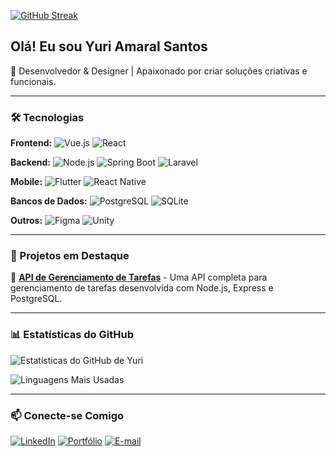 [![GitHub Streak](https://github-readme-streak-stats.herokuapp.com/?user=Yuri-amaralsantos&theme=dark)](https://git.io/streak-stats)


## Olá! Eu sou Yuri Amaral Santos

🚀 Desenvolvedor & Designer | Apaixonado por criar soluções criativas e funcionais.

---

### 🛠️ Tecnologias

**Frontend:** ![Vue.js](https://img.shields.io/badge/Vue.js-4FC08D?style=flat&logo=vue.js&logoColor=white) ![React](https://img.shields.io/badge/React-61DAFB?style=flat&logo=react&logoColor=white)

**Backend:** ![Node.js](https://img.shields.io/badge/Node.js-339933?style=flat&logo=node.js&logoColor=white) ![Spring Boot](https://img.shields.io/badge/Spring%20Boot-6DB33F?style=flat&logo=spring-boot&logoColor=white) ![Laravel](https://img.shields.io/badge/Laravel-FF2D20?style=flat&logo=laravel&logoColor=white)

**Mobile:** ![Flutter](https://img.shields.io/badge/Flutter-02569B?style=flat&logo=flutter&logoColor=white) ![React Native](https://img.shields.io/badge/React%20Native-61DAFB?style=flat&logo=react&logoColor=white)

**Bancos de Dados:** ![PostgreSQL](https://img.shields.io/badge/PostgreSQL-336791?style=flat&logo=postgresql&logoColor=white) ![SQLite](https://img.shields.io/badge/SQLite-003B57?style=flat&logo=sqlite&logoColor=white)

**Outros:** ![Figma](https://img.shields.io/badge/Figma-F24E1E?style=flat&logo=figma&logoColor=white) ![Unity](https://img.shields.io/badge/Unity-100000?style=flat&logo=unity&logoColor=white)

---

### 🌟 Projetos em Destaque



🔹 **[API de Gerenciamento de Tarefas](https://github.com/your-repo)** - Uma API completa para gerenciamento de tarefas desenvolvida com Node.js, Express e PostgreSQL.


---

### 📊 Estatísticas do GitHub

![Estatísticas do GitHub de Yuri](https://github-readme-stats.vercel.app/api?username=Yuri-amaralsantos&show_icons=true&theme=dark)

![Linguagens Mais Usadas](https://github-readme-stats.vercel.app/api/top-langs/?username=Yuri-amaralsantos&layout=compact&theme=dark)

---

### 📫 Conecte-se Comigo

[![LinkedIn](https://img.shields.io/badge/LinkedIn-0077B5?style=flat&logo=linkedin&logoColor=white)](https://www.linkedin.com/in/yuri-amaral-santos/)  [![Portfólio](https://img.shields.io/badge/Portf%C3%B3lio-000?style=flat&logo=vercel&logoColor=white)](https://your-portfolio.com)  [![E-mail](https://img.shields.io/badge/Email-D14836?style=flat&logo=gmail&logoColor=white)](mailto:your.email@gmail.com)


